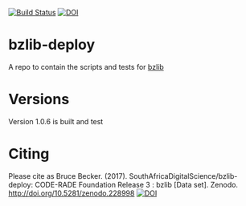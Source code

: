 [![Build Status](https://ci.sagrid.ac.za/buildStatus/icon?job=bzlib-deploy)](https://ci.sagrid.ac.za/job/bzlib-deploy) [![DOI](https://zenodo.org/badge/47696969.svg)](https://zenodo.org/badge/latestdoi/47696969)


# bzlib-deploy

A repo to contain the scripts and tests for [bzlib](http://www.bzip.org/)

# Versions

Version 1.0.6 is built and test

# Citing

Please cite as Bruce Becker. (2017). SouthAfricaDigitalScience/bzlib-deploy: CODE-RADE Foundation Release 3 : bzlib [Data set]. Zenodo. http://doi.org/10.5281/zenodo.228998 [![DOI](https://zenodo.org/badge/DOI/10.5281/zenodo.228998.svg)](https://doi.org/10.5281/zenodo.228998)
